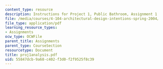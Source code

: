 ```yaml
---
content_type: resource
description: Instructions for Project 1, Public Bathroom, Assignment 1.
file: /media/courses/4-104-architectural-design-intentions-spring-2004/55847dcb9a68c402f3d0f2f9525f8c39_proj1analysis.pdf
file_type: application/pdf
learning_resource_types:
- Assignments
ocw_type: OCWFile
parent_title: Assignments
parent_type: CourseSection
resourcetype: Document
title: proj1analysis.pdf
uid: 55847dcb-9a68-c402-f3d0-f2f9525f8c39
---
```


